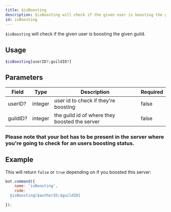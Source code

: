 ```yaml
---
title: $isBoosting
description: $isBoosting will check if the given user is boosting the given guild.
id: isBoosting
---
```


`$isBoosting` will check if the given user is boosting the given guild.

## Usage

```php
$isBoosting[userID?;guildID?]
```

## Parameters

| Field    | Type    | Description                                   | Required |
|----------|---------|-----------------------------------------------|----------|
| userID?  | integer | user id to check if they're boosting          | false    |
| guildID? | integer | the guild id of where they boosted the server | false    |

### Please note that your bot has to be present in the server where you're going to check for an users boosting status.

## Example

This will return `false` or `true` depending on if you boosted this server:

```javascript
bot.command({
    name: 'isBoosting',
    code: `
  $isBoosting[$authorID;$guildID]
  `
});
```
